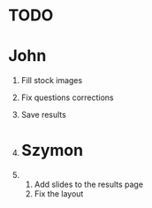 # TODO 

# John 
1. Fill stock images
2. Fix questions corrections
3. Save results

4. # Szymon
5. 1. Add slides to the results page
   2. Fix the layout

